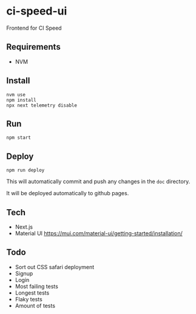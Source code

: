 # ci-speed-ui
Frontend for CI Speed

## Requirements

* NVM

## Install

```
nvm use
npm install
npx next telemetry disable
```

## Run

```
npm start
```

## Deploy

```
npm run deploy
```

This will automatically commit and push any changes in the `doc` directory.

It will be deployed automatically to github pages.

## Tech

* Next.js
* Material UI https://mui.com/material-ui/getting-started/installation/

## Todo

* Sort out CSS safari deployment
* Signup
* Login
* Most failing tests
* Longest tests
* Flaky tests
* Amount of tests
